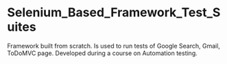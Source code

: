 # Selenium_Based_Framework_Test_Suites
Framework built from scratch. Is used to run tests of Google Search, Gmail, ToDoMVC page. Developed during a course on Automation testing.
